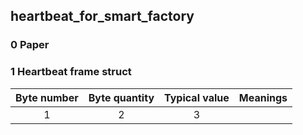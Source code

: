 ## heartbeat_for_smart_factory
### 0 Paper
### 1 Heartbeat frame struct
| Byte number | Byte quantity | Typical value | Meanings |
|:-:|:-:|:-:|:-:|
|1|2|3|

